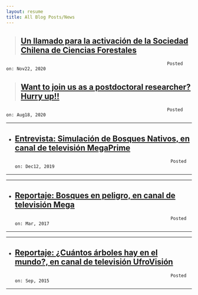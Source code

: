 ```yaml
---
layout: resume
title: All Blog Posts/News
---
```



> ## [Un llamado para la activación de la Sociedad Chilena de Ciencias Forestales](/news/2020-11-22paperSocifor.md)

                                                                 Posted on: Nov22, 2020


> ## [Want to join us as a postdoctoral researcher? Hurry up!!](/news/2020-08-18-postDoc.md)

                                                                 Posted on: Aug18, 2020


---
* ## [Entrevista: Simulación de Bosques Nativos, en canal de televisión MegaPrime](/news/2019-12-12megaSimBnativo.md)
                                                                 Posted on: Dec12, 2019
---

---
* ## [Reportaje: Bosques en peligro, en canal de televisión Mega](/news/2017-03-10-mega.md)
                                                                 Posted on: Mar, 2017
---

---
* ## [Reportaje: ¿Cuántos árboles hay en el mundo?, en canal de televisión UfroVisión](/news/2015-09-17arbolesMundo.md)
                                                                 Posted on: Sep, 2015
---
